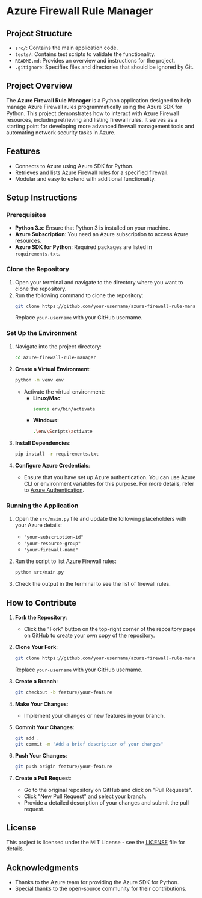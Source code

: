 # Azure Firewall Rule Manager

## Project Structure

- `src/`: Contains the main application code.
- `tests/`: Contains test scripts to validate the functionality.
- `README.md`: Provides an overview and instructions for the project.
- `.gitignore`: Specifies files and directories that should be ignored by Git.
## Project Overview

The **Azure Firewall Rule Manager** is a Python application designed to help manage Azure Firewall rules programmatically using the Azure SDK for Python. This project demonstrates how to interact with Azure Firewall resources, including retrieving and listing firewall rules. It serves as a starting point for developing more advanced firewall management tools and automating network security tasks in Azure.

## Features

- Connects to Azure using Azure SDK for Python.
- Retrieves and lists Azure Firewall rules for a specified firewall.
- Modular and easy to extend with additional functionality.

## Setup Instructions

### Prerequisites

- **Python 3.x**: Ensure that Python 3 is installed on your machine.
- **Azure Subscription**: You need an Azure subscription to access Azure resources.
- **Azure SDK for Python**: Required packages are listed in `requirements.txt`.

### Clone the Repository

1. Open your terminal and navigate to the directory where you want to clone the repository.
2. Run the following command to clone the repository:
    ```bash
    git clone https://github.com/your-username/azure-firewall-rule-manager.git
    ```
   Replace `your-username` with your GitHub username.

### Set Up the Environment

1. Navigate into the project directory:
    ```bash
    cd azure-firewall-rule-manager
    ```

2. **Create a Virtual Environment**:
    ```bash
    python -m venv env
    ```

   - Activate the virtual environment:
     - **Linux/Mac**:
       ```bash
       source env/bin/activate
       ```
     - **Windows**:
       ```bash
       .\env\Scripts\activate
       ```

3. **Install Dependencies**:
    ```bash
    pip install -r requirements.txt
    ```

4. **Configure Azure Credentials**:
   - Ensure that you have set up Azure authentication. You can use Azure CLI or environment variables for this purpose. For more details, refer to [Azure Authentication](https://docs.microsoft.com/en-us/azure/developer/python/sdk/authenticate).

### Running the Application

1. Open the `src/main.py` file and update the following placeholders with your Azure details:
   - `"your-subscription-id"`
   - `"your-resource-group"`
   - `"your-firewall-name"`

2. Run the script to list Azure Firewall rules:
    ```bash
    python src/main.py
    ```

3. Check the output in the terminal to see the list of firewall rules.

## How to Contribute

1. **Fork the Repository**:
   - Click the "Fork" button on the top-right corner of the repository page on GitHub to create your own copy of the repository.

2. **Clone Your Fork**:
    ```bash
    git clone https://github.com/your-username/azure-firewall-rule-manager.git
    ```
   Replace `your-username` with your GitHub username.

3. **Create a Branch**:
    ```bash
    git checkout -b feature/your-feature
    ```

4. **Make Your Changes**:
   - Implement your changes or new features in your branch.

5. **Commit Your Changes**:
    ```bash
    git add .
    git commit -m "Add a brief description of your changes"
    ```

6. **Push Your Changes**:
    ```bash
    git push origin feature/your-feature
    ```

7. **Create a Pull Request**:
   - Go to the original repository on GitHub and click on "Pull Requests".
   - Click "New Pull Request" and select your branch.
   - Provide a detailed description of your changes and submit the pull request.

## License

This project is licensed under the MIT License - see the [LICENSE](LICENSE) file for details.

## Acknowledgments

- Thanks to the Azure team for providing the Azure SDK for Python.
- Special thanks to the open-source community for their contributions.
